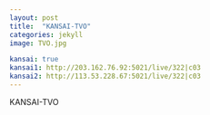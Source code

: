 ```yaml
---
layout: post
title:  "KANSAI-TVO"
categories: jekyll
image: TVO.jpg

kansai: true
kansai1: http://203.162.76.92:5021/live/322|c03
kansai2: http://113.53.228.67:5021/live/322|c03
---
```

KANSAI-TVO
